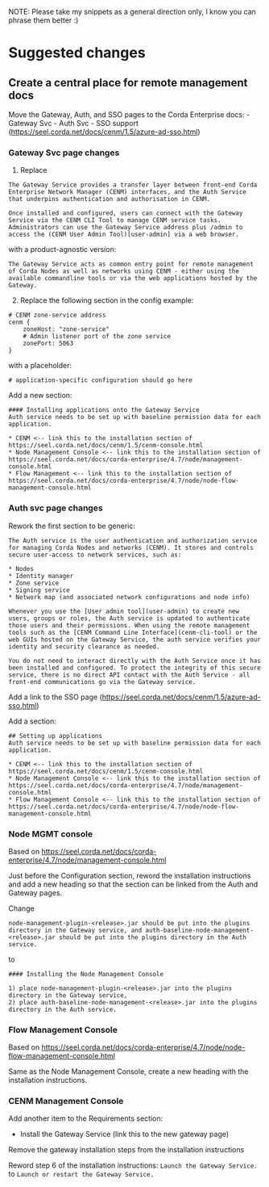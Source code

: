 NOTE: Please take my snippets as a general direction only, I know you can phrase them better :)

# Suggested changes 

## Create a central place for remote management docs

Move the Gateway, Auth, and SSO pages to the Corda Enterprise docs:
	- Gateway Svc
	- Auth Svc
	- SSO support (https://seel.corda.net/docs/cenm/1.5/azure-ad-sso.html)

### Gateway Svc page changes

1) Replace
```
The Gateway Service provides a transfer layer between front-end Corda Enterprise Network Manager (CENM) interfaces, and the Auth Service that underpins authentication and authorisation in CENM.

Once installed and configured, users can connect with the Gateway Service via the CENM CLI Tool to manage CENM service tasks. Administrators can use the Gateway Service address plus /admin to access the (CENM User Admin Tool)[user-admin] via a web browser.
```
with a product-agnostic version:
```
The Gateway Service acts as common entry point for remote management of Corda Nodes as well as networks using CENM - either using the available commandline tools or via the web applications hosted by the Gateway.
```

2) Replace the following section in the config example:
```
# CENM zone-service address
cenm {
    zoneHost: "zone-service"
    # Admin listener port of the zone service
    zonePort: 5063
}
```

with a placeholder:
```
# application-specific configuration should go here
```

Add a new section:
```
#### Installing applications onto the Gateway Service
Auth service needs to be set up with baseline permission data for each application.

* CENM <-- link this to the installation section of https://seel.corda.net/docs/cenm/1.5/cenm-console.html
* Node Management Console <-- link this to the installation section of https://seel.corda.net/docs/corda-enterprise/4.7/node/management-console.html
* Flow Management <-- link this to the installation section of https://seel.corda.net/docs/corda-enterprise/4.7/node/node-flow-management-console.html
```


### Auth svc page changes

Rework the first section to be generic:

```
The Auth service is the user authentication and authorization service for managing Corda Nodes and networks (CENM). It stores and controls secure user-access to network services, such as:

* Nodes
* Identity manager
* Zone service
* Signing service
* Network map (and associated network configurations and node info)

Whenever you use the [User admin tool](user-admin) to create new users, groups or roles, the Auth service is updated to authenticate those users and their permissions. When using the remote management tools such as the [CENM Command Line Interface](cenm-cli-tool) or the web GUIs hosted on the Gateway Service, the auth service verifies your identity and security clearance as needed.

You do not need to interact directly with the Auth Service once it has been installed and configured. To protect the integrity of this secure service, there is no direct API contact with the Auth Service - all front-end communications go via the Gateway service.
```

Add a link to the SSO page (https://seel.corda.net/docs/cenm/1.5/azure-ad-sso.html)

Add a section:
```
## Setting up applications
Auth service needs to be set up with baseline permission data for each application.

* CENM <-- link this to the installation section of https://seel.corda.net/docs/cenm/1.5/cenm-console.html
* Node Management Console <-- link this to the installation section of https://seel.corda.net/docs/corda-enterprise/4.7/node/management-console.html
* Flow Management Console <-- link this to the installation section of https://seel.corda.net/docs/corda-enterprise/4.7/node/node-flow-management-console.html
```

### Node MGMT console
Based on https://seel.corda.net/docs/corda-enterprise/4.7/node/management-console.html

Just before the Configuration section, reword the installation instructions and add a new heading so that the section can be linked from the Auth and Gateway pages.

Change 
```
node-management-plugin-<release>.jar should be put into the plugins directory in the Gateway service, and auth-baseline-node-management-<release>.jar should be put into the plugins directory in the Auth service.
```
to
```
#### Installing the Node Management Console

1) place node-management-plugin-<release>.jar into the plugins directory in the Gateway service, 
2) place auth-baseline-node-management-<release>.jar into the plugins directory in the Auth service.
```

### Flow Management Console
Based on https://seel.corda.net/docs/corda-enterprise/4.7/node/node-flow-management-console.html

Same as the Node Management Console, create a new heading with the installation instructions.

### CENM Management Console

Add another item to the Requirements section:
* Install the Gateway Service (link this to the new gateway page)

Remove the gateway installation steps from the installation instructions 

Reword step 6 of the installation instructions:
```Launch the Gateway Service.``` to ```Launch or restart the Gateway Service.```




